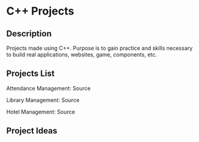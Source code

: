 # C++ Projects

## Description
Projects made using C++. Purpose is to gain practice and skills necessary to build real applications, websites, game, components, etc.

## Projects List
Attendance Management: Source

Library Management: Source

Hotel Management: Source

## Project Ideas

